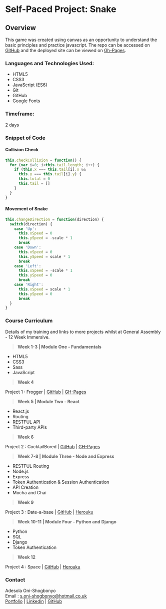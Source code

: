 # Self-Paced Project: Snake

## Overview
This game was created using canvas as an opportunity to understand the basic principles and practice javascript. The repo can be accessed on [GitHub](https://github.com/Iamshola/snake) and the deployed site can be viewed on [Gh-Pages](https://iamshola.github.io/snake/).

### Languages and Technologies Used:
* HTML5
* CSS3
* JavaScript (ES6)
* Git
* GitHub
* Google Fonts

### Timeframe:
2 days


### Snippet of Code

#### Collision Check

``` javascript
this.checkCollision = function() {
  for (var i=0; i<this.tail.length; i++) {
    if (this.x === this.tail[i].x &&
      this.y === this.tail[i].y) {
      this.total = 0
      this.tail = []
    }
  }
}
```

#### Movement of Snake
``` javascript
this.changeDirection = function(direction) {
  switch(direction) {
    case 'Up':
      this.xSpeed = 0
      this.ySpeed = -scale * 1
      break
    case 'Down':
      this.xSpeed = 0
      this.ySpeed = scale * 1
      break
    case 'Left':
      this.xSpeed = -scale * 1
      this.ySpeed = 0
      break
    case 'Right':
      this.xSpeed = scale * 1
      this.ySpeed = 0
      break
  }
}

```

### Course Curriculum
  Details of my training and links to more projects whilst at General Assembly -  12 Week Immersive.

> **Week 1-3 | Module One - Fundamentals**

  - HTML5
  - CSS3
  - Sass
  - JavaScript


> **Week 4**

  Project 1 : Frogger  | [GitHub](https://github.com/Iamshola/project-01) | [GH-Pages](https://iamshola.github.io/project-01/)

>**Week 5 | Module Two - React**

  - React.js
  - Routing
  - RESTFUL API
  - Third-party APIs

>**Week 6**

  Project 2 : CocktailBored  | [GitHub](https://github.com/Iamshola/Project3) | [GH-Pages](https://iamshola.github.io/Project-2/#/)

>**Week 7-8 | Module Three - Node and Express**

  - RESTFUL Routing
  - Node.js
  - Express
  - Token Authentication & Session Authentication
  - API Creation
  - Mocha and Chai

>**Week 9**

  Project 3 : Date-a-base | [GitHub](https://github.com/Iamshola/Project3) | [Herouku](https://datingexp.herokuapp.com/#/)

>**Week 10-11 | Module Four - Python and Django**

  - Python
  - SQL
  - Django
  - Token Authentication

>**Week 12**

  Project 4 : Space | [GitHub](https://github.com/Iamshola/project-04) | [Herouku](https://date-a-base-aos.herokuapp.com/#/)


  ### Contact
  Adesola Oni-Shogbonyo\
  Email : s.oni-shogbonyo@hotmail.co.uk\
  [Portfolio](https://iamshola.github.io/) | [Linkedin](https://www.linkedin.com/in/adesola-oni-shogbonyo/) | [GitHub](https://github.com/Iamshola)
